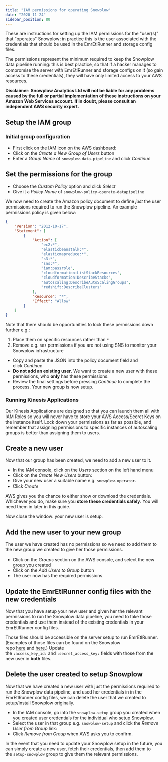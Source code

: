 ```yaml
---
title: "IAM permissions for operating Snowplow"
date: "2020-11-24"
sidebar_position: 80
---
```


These are instructions for setting up the IAM permissions for the "user(s)" that "operates" Snowplow; in practice this is the user associated with the credentials that should be used in the EmrEtlRunner and storage config files.

The permissions represent the minimum required to keep the Snowplow data pipeline running: this is best practice, so that if a hacker manages to compromise the server with EmrEtlRunner and storage configs on it (so gain access to these credentials), they will have only limited access to your AWS resources.

**Disclaimer: Snowplow Analytics Ltd will not be liable for any problems caused by the full or partial implementation of these instructions on your Amazon Web Services account. If in doubt, please consult an independent AWS security expert.**

## Setup the IAM group

### [](https://github.com/snowplow/snowplow/wiki/Setup-IAM-permissions-for-operating-Snowplow#initial-group-configuration)Initial group configuration

- First click on the IAM icon on the AWS dashboard:
- Click on the _Create a New Group of Users_ button
- Enter a _Group Name_ of `snowplow-data-pipeline` and click _Continue_

## Set the permissions for the group

- Choose the _Custom Policy_ option and click _Select_
- Give it a _Policy Name_ of `snowplow-policy-operate-datapipeline`

We now need to create the Amazon policy document to define _just_ the user permissions required to run the Snowplow pipeline. An example permissions policy is given below:

```json
{
    "Version": "2012-10-17",
    "Statement": [
        {
            "Action": [
                "ec2:*",
                "elasticbeanstalk:*",
                "elasticmapreduce:*",
                "s3:*",
                "sns:*",
                "iam:passrole",
                "cloudformation:ListStackResources",
                "cloudformation:DescribeStacks",
                "autoscaling:DescribeAutoScalingGroups",
                "redshift:DescribeClusters"
            ],
            "Resource": "*",
            "Effect": "Allow"
        }
    ]
}
```

Note that there should be opportunities to lock these permissions down further e.g.:

1. Place them on specific resources rather than `*`
2. Remove e.g. `sns` permissions if you are not using SNS to monitor your Snowplow infrastructure

- Copy and paste the JSON into the policy document field and click _Continue_
- **Do not add an existing user**. We want to create a new user with these permissions, who **only** has these permissions.
- Review the final settings before pressing _Continue_ to complete the process. Your new group is now setup.

### Running Kinesis Applications

Our Kinesis Applications are designed so that you can launch them all with IAM Roles so you will never have to store your AWS Access/Secret Keys on the instance itself. Lock down your permissions as far as possible, and remember that assigning permissions to specific instances of autoscaling groups is better than assigning them to users.

## Create a new user

Now that our group has been created, we need to add a new user to it.

- In the IAM console, click on the _Users_ section on the left hand menu
- Click on the _Create New Users_ button:
- Give your new user a suitable name e.g. `snowplow-operator`.
- Click _Create_

AWS gives you the chance to either show or download the credentials. Whichever you do, make sure you **store these credentials safely**. You will need them in later in this guide.

Now close the window: your new user is setup.

## Add the new user to your new group

The user we have created has no permissions so we need to add them to the new group we created to give her those permissions.

- Click on the _Groups_ section on the AWS console, and select the new group you created
- Click on the _Add Users to Group_ button
- The user now has the required permissions.

## Update the EmrEtlRunner config files with the new credentials

Now that you have setup your new user and given her the relevant permissions to run the Snowplow data pipeline, you need to take those credentials and use them instead of the existing credentials in your EmrEtlRunner config files.

Those files should be accessible on the server setup to run EmrEtlRunner. (Examples of those files can be found on the Snowplow repo [here](https://github.com/snowplow/snowplow/tree/master/3-enrich/emr-etl-runner/config) and [here](https://github.com/snowplow/snowplow/tree/master/4-storage/config).) Update the `:access_key_id:` and `:secret_access_key:` fields with those from the new user in **both** files.

## Delete the user created to setup Snowplow

Now that we have created a new user with just the permissions required to run the Snowplow data pipeline, and used her credentials in in the EmrEtlRunner config files, we can delete the user that we created to setup/install Snowplow originally.

- In the IAM console, go into the `snowplow-setup` group you created when you created user credentials for the individual who setup Snowplow.
- Select the user in that group e.g. `snowplow-setup` and click the _Remove User from Group_ link:
- Click _Remove from Group_ when AWS asks you to confirm.

In the event that you need to update your Snowplow setup in the future, you can simply create a new user, fetch their credentials, then add them to the `setup-snowplow` group to give them the relevant permissions.
